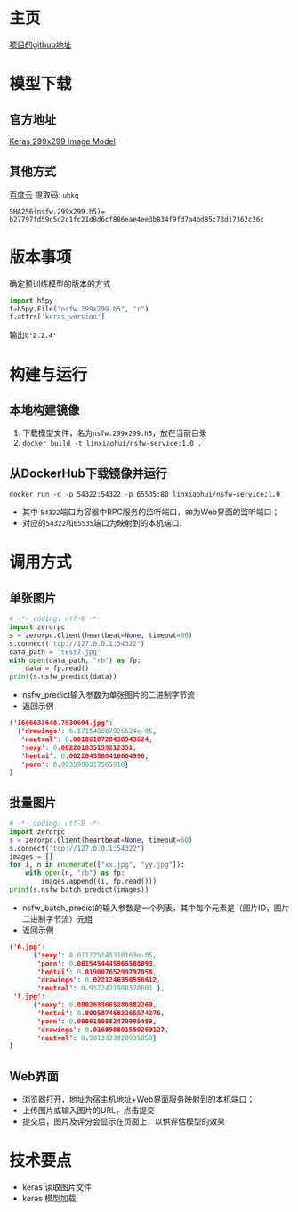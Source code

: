 # 主页
   [项目的github地址](https://github.com/GantMan/nsfw_model)

# 模型下载

## 官方地址
   [Keras 299x299 Image Model](https://s3.amazonaws.com/nsfwdetector/nsfw.299x299.h5)
   
## 其他方式
   [百度云](https://pan.baidu.com/s/15R-M4JdnjjhY04JgoVDYnw) 提取码: `uhkq`

```
SHA256(nsfw.299x299.h5)= b27797fd59c5d2c1fc21d8d6cf886eae4ee3b834f9fd7a4bd85c73d17362c26c
```

# 版本事项
确定预训练模型的版本的方式
```python
import h5py
f=h5py.File("nsfw.299x299.h5", "r")
f.attrs['keras_version']
```
输出`b'2.2.4'`

# 构建与运行

## 本地构建镜像
   1. 下载模型文件，名为`nsfw.299x299.h5`，放在当前目录
   2. `docker build -t linxiaohui/nsfw-service:1.0 .`

## 从DockerHub下载镜像并运行
   `docker run -d -p 54322:54322 -p 65535:80 linxiaohui/nsfw-service:1.0`
   * 其中 `54322`端口为容器中RPC服务的监听端口，`80`为Web界面的监听端口；
   * 对应的`54322`和`65535`端口为映射到的本机端口.

# 调用方式
## 单张图片
```python
# -*- coding: utf-8 -*-
import zerorpc
s = zerorpc.Client(heartbeat=None, timeout=60)
s.connect("tcp://127.0.0.1:54322")
data_path = "test7.jpg"
with open(data_path, "rb") as fp:
    data = fp.read()
print(s.nsfw_predict(data))
```
   * nsfw_predict输入参数为单张图片的二进制字节流
   * 返回示例
```json
{'1606033648.7930694.jpg': 
  {'drawings': 6.171540007926524e-05, 
   'neutral': 0.0018610728438943624,
   'sexy': 0.002201835159212351, 
   'hentai': 0.0022845808416604996, 
   'porn': 0.9935908317565918}
}
```

## 批量图片
```python
# -*- coding: utf-8 -*-
import zerorpc
s = zerorpc.Client(heartbeat=None, timeout=60)
s.connect("tcp://127.0.0.1:54322")
images = []
for i, n in enumerate(["xx.jpg", "yy.jpg"]):
    with open(n, "rb") as fp:
        images.append((i, fp.read()))
print(s.nsfw_batch_predict(images))
```
   * nsfw_batch_predict的输入参数是一个列表，其中每个元素是（图片ID，图片二进制字节流）元组
   * 返回示例
```json
{'0.jpg': 
      {'sexy': 8.011225145310163e-05, 
       'porn': 0.0015454445965588093, 
       'hentai': 0.01900765299797058,
       'drawings': 0.0221246350556612,
       'neutral': 0.9572421908378601 },
 '1.jpg': 
      {'sexy': 0.0002633665280882269, 
       'hentai': 0.0005874683265574276, 
       'porn': 0.0009180882479995489,
       'drawings': 0.016898801550269127,
       'neutral': 0.9813323020935059}
}
```

## Web界面
   * 浏览器打开，地址为宿主机地址+Web界面服务映射到的本机端口；
   * 上传图片或输入图片的URL，点击提交
   * 提交后，图片及评分会显示在页面上，以供评估模型的效果


# 技术要点
   * keras 读取图片文件
   * keras 模型加载
   